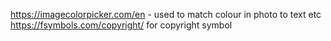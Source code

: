 https://imagecolorpicker.com/en - used to match colour in photo to text etc
https://fsymbols.com/copyright/ for copyright symbol